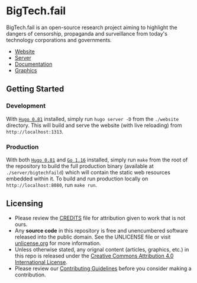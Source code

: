 # BigTech.fail

BigTech.fail is an open-source research project aiming to highlight the dangers
of censorship, propaganda and surveillance from today's technology corporations
and governments.

* [Website](./website/)
* [Server](./server/)
* [Documentation](./doc/)
* [Graphics](./graphics/)

## Getting Started

### Development

With [`Hugo 0.81`](https://github.com/gohugoio/hugo/releases/tag/v0.81.0)
installed, simply run `hugo server -D` from the `./website` directory. This
will build and serve the website (with live reloading) from
`http://localhost:1313`.

### Production

With both [`Hugo 0.81`](https://github.com/gohugoio/hugo/releases/tag/v0.81.0)
and [`Go 1.16`](https://golang.org/doc/go1.16) installed, simply run `make`
from the root of the repository to build the full production binary (available
at `./server/bigtechfaild`) which will contain the static web resources
embedded within it. To build and run production locally on
`http://localhost:8080`, run `make run`.

## Licensing

* Please review the [CREDITS](./CREDITS.md) file for attribution given to work that is not ours.
* Any **source code** in this repository is free and unencumbered software released into the public domain. See the UNLICENSE file or visit [unlicense.org](https://unlicense.org/) for more information.
* Unless otherwise stated, any orignal content (articles, graphics, etc.) in this repo is released under the [Creative Commons Attribution 4.0 International License](https://creativecommons.org/licenses/by/4.0/).
* Please review our [Contributing Guidelines](./CONTRIBUTING.md) before you consider making a contribution.
